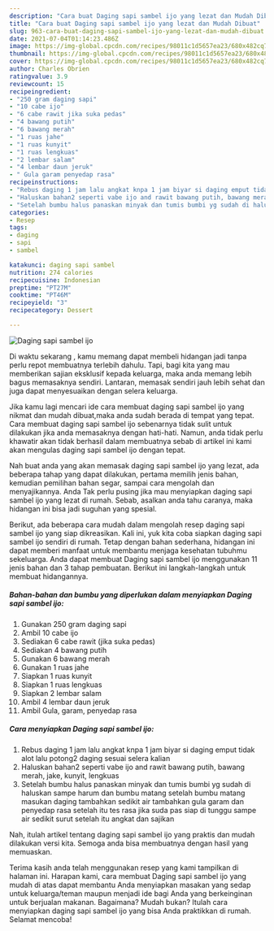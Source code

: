 ```yaml
---
description: "Cara buat Daging sapi sambel ijo yang lezat dan Mudah Dibuat"
title: "Cara buat Daging sapi sambel ijo yang lezat dan Mudah Dibuat"
slug: 963-cara-buat-daging-sapi-sambel-ijo-yang-lezat-dan-mudah-dibuat
date: 2021-07-04T01:14:23.486Z
image: https://img-global.cpcdn.com/recipes/98011c1d5657ea23/680x482cq70/daging-sapi-sambel-ijo-foto-resep-utama.jpg
thumbnail: https://img-global.cpcdn.com/recipes/98011c1d5657ea23/680x482cq70/daging-sapi-sambel-ijo-foto-resep-utama.jpg
cover: https://img-global.cpcdn.com/recipes/98011c1d5657ea23/680x482cq70/daging-sapi-sambel-ijo-foto-resep-utama.jpg
author: Charles Obrien
ratingvalue: 3.9
reviewcount: 15
recipeingredient:
- "250 gram daging sapi"
- "10 cabe ijo"
- "6 cabe rawit jika suka pedas"
- "4 bawang putih"
- "6 bawang merah"
- "1 ruas jahe"
- "1 ruas kunyit"
- "1 ruas lengkuas"
- "2 lembar salam"
- "4 lembar daun jeruk"
- " Gula garam penyedap rasa"
recipeinstructions:
- "Rebus daging 1 jam lalu angkat knpa 1 jam biyar si daging emput tidak alot lalu potong2 daging sesuai selera kalian"
- "Haluskan bahan2 seperti vabe ijo and rawit bawang putih, bawang merah, jake, kunyit, lengkuas"
- "Setelah bumbu halus panaskan minyak dan tumis bumbi yg sudah di haluskan sampe harum dan bumbu matang setelah bumbu matang masukan daging tambahkan sedikit air tambahkan gula garam dan penyedap rasa setelah itu tes rasa jika suda pas siap di tunggu sampe air sedikit surut setelah itu angkat dan sajikan"
categories:
- Resep
tags:
- daging
- sapi
- sambel

katakunci: daging sapi sambel 
nutrition: 274 calories
recipecuisine: Indonesian
preptime: "PT27M"
cooktime: "PT46M"
recipeyield: "3"
recipecategory: Dessert

---
```



![Daging sapi sambel ijo](https://img-global.cpcdn.com/recipes/98011c1d5657ea23/680x482cq70/daging-sapi-sambel-ijo-foto-resep-utama.jpg)

Di waktu  sekarang , kamu memang dapat membeli hidangan jadi tanpa perlu repot membuatnya terlebih dahulu. Tapi, bagi kita yang mau memberikan sajian eksklusif kepada keluarga, maka anda memang lebih bagus memasaknya sendiri. Lantaran, memasak sendiri jauh lebih sehat dan juga dapat menyesuaikan dengan selera keluarga.

Jika kamu lagi mencari ide cara membuat daging sapi sambel ijo yang nikmat dan mudah dibuat,maka anda sudah berada di tempat yang tepat. Cara membuat daging sapi sambel ijo  sebenarnya tidak sulit untuk dilakukan jika anda memasaknya dengan hati-hati. Namun, anda tidak perlu khawatir akan tidak berhasil dalam membuatnya 
sebab di artikel ini kami akan mengulas daging sapi sambel ijo dengan tepat.  



Nah buat anda yang akan memasak daging sapi sambel ijo yang lezat, ada beberapa tahap yang dapat dilakukan, pertama memilih jenis bahan, kemudian pemilihan bahan segar, sampai cara mengolah dan menyajikannya. Anda Tak perlu pusing jika mau menyiapkan daging sapi sambel ijo yang lezat di rumah. Sebab, asalkan anda  tahu caranya, maka hidangan ini bisa jadi suguhan yang spesial.

Berikut, ada beberapa cara mudah dalam mengolah resep daging sapi sambel ijo yang siap dikreasikan. Kali ini, yuk kita coba siapkan daging sapi sambel ijo sendiri di rumah. Tetap dengan bahan sederhana, hidangan ini dapat memberi manfaat untuk membantu menjaga kesehatan tubuhmu sekeluarga. Anda dapat membuat Daging sapi sambel ijo menggunakan 11 jenis bahan dan 3 tahap pembuatan. Berikut ini langkah-langkah untuk membuat hidangannya.

<!--inarticleads1-->

##### Bahan-bahan dan bumbu yang diperlukan dalam menyiapkan Daging sapi sambel ijo:

1. Gunakan 250 gram daging sapi
1. Ambil 10 cabe ijo
1. Sediakan 6 cabe rawit (jika suka pedas)
1. Sediakan 4 bawang putih
1. Gunakan 6 bawang merah
1. Gunakan 1 ruas jahe
1. Siapkan 1 ruas kunyit
1. Siapkan 1 ruas lengkuas
1. Siapkan 2 lembar salam
1. Ambil 4 lembar daun jeruk
1. Ambil  Gula, garam, penyedap rasa




<!--inarticleads2-->

##### Cara menyiapkan Daging sapi sambel ijo:

1. Rebus daging 1 jam lalu angkat knpa 1 jam biyar si daging emput tidak alot lalu potong2 daging sesuai selera kalian
1. Haluskan bahan2 seperti vabe ijo and rawit bawang putih, bawang merah, jake, kunyit, lengkuas
1. Setelah bumbu halus panaskan minyak dan tumis bumbi yg sudah di haluskan sampe harum dan bumbu matang setelah bumbu matang masukan daging tambahkan sedikit air tambahkan gula garam dan penyedap rasa setelah itu tes rasa jika suda pas siap di tunggu sampe air sedikit surut setelah itu angkat dan sajikan




Nah, itulah artikel tentang  daging sapi sambel ijo  yang praktis dan mudah dilakukan versi kita. Semoga anda bisa membuatnya dengan hasil yang memuaskan. 

Terima kasih anda telah menggunakan resep yang kami tampilkan di halaman ini. Harapan kami, cara membuat  Daging sapi sambel ijo yang mudah di atas dapat membantu Anda menyiapkan masakan yang sedap untuk keluarga/teman maupun menjadi ide bagi Anda yang berkeinginan untuk berjualan makanan. Bagaimana? Mudah bukan? Itulah cara menyiapkan daging sapi sambel ijo yang bisa Anda praktikkan di rumah. Selamat mencoba!

